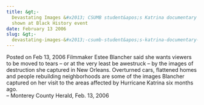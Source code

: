 ```yaml
---
title: &gt;-
  Devastating Images &#x2013; CSUMB student&apos;s Katrina documentary to be
  shown at Black History event
date: February 13 2006
slug: &gt;-
  devastating-images-&#x2013;-csumb-student&apos;s-katrina-documentary-to-be-shown-at-black-history-event
---
```





<span class="date">Posted on Feb 13, 2006    </span>
Filmmaker Estee Blancher said she wants viewers to be moved to
tears &#x2013; or at the very least be awestruck &#x2013; by the images of
destruction she captured in New Orleans. Overturned cars, flattened
homes and people rebuilding neighborhoods are some of the images
Blancher captured on her visit to the areas affected by Hurricane
Katrina six months ago.<br>
&#x2013; Monterey County Herald, Feb. 13, 2006<br/></br>




